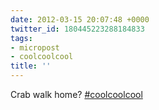 ```yaml
---
date: 2012-03-15 20:07:48 +0000
twitter_id: 180445223288184833
tags:
- micropost
- coolcoolcool
title: ''
---
```


Crab walk home? [#coolcoolcool](https://twitter.com/hashtag/coolcoolcool)
